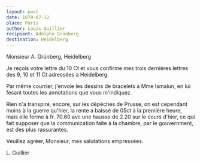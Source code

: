 ```yaml
---
layout: post
date: 1870-07-12
place: Paris
author: Louis Guillier
recipient: Adolphe Grünberg
destination: Heidelberg
---
```


Monsieur A. Grünberg, Heidelberg

Je reçois votre lettre du 10 Ct et vous confirme mes trois dernières lettres
des 9, 10 et 11 Ct adressées à Heidelberg.

Par même courrier, j'envoie les dessins de bracelets à Mme Ismalun, en lui
fesant toutes les annotations que vous m'indiquez.

Rien n'a transpiré, encore, sur les dépèches de Prusse, on est cependant moins
à la guerre qu'hier, la rente a baissé de 05ct à la première heure, mais elle
ferme à fr. 70.60 avc une hausse de 2.20 sur le cours d'hier, ce qui fait
supposer que la communication faite à la chambre, par le gouvernment, est des
plus rassurantes.

Veuillez agréer, Monsieur, mes salutations empressées.

L. Guillier
